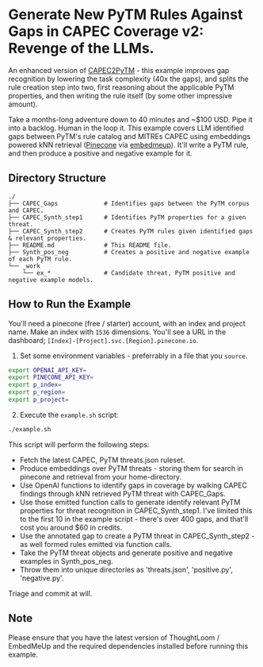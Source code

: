 # Generate New PyTM Rules Against Gaps in CAPEC Coverage v2: Revenge of the LLMs.

An enhanced version of [CAPEC2PyTM](https://github.com/tbiehn/thoughtloom/tree/main/examples/CAPEC2PyTM) - this example improves gap recognition by lowering the task complexity (40x the gaps), and splits the rule creation step into two, first reasoning about the applicable PyTM properties, and then writing the rule itself (by some other impressive amount).

Take a months-long adventure down to 40 minutes and ~$100 USD. Pipe it into a backlog. Human in the loop it. This example covers LLM identified gaps between PyTM's rule catalog and MITREs CAPEC using embeddings powered kNN retrieval ([Pinecone](https://www.pinecone.io/) via [embedmeup](https://github.com/tbiehn/embedmeup)). It'll write a PyTM rule, and then produce a positive and negative example for it.

## Directory Structure

```
./
├── CAPEC_Gaps             # Identifies gaps between the PyTM corpus and CAPEC.
├── CAPEC_Synth_step1      # Identifies PyTM properties for a given threat.
├── CAPEC_Synth_step2      # Creates PyTM rules given identified gaps & relevant properties.
├── README.md              # This README file.
├── Synth_pos_neg          # Creates a positive and negative example of each PyTM rule.
└── _work
    └── ex_*               # Candidate threat, PyTM positive and negative example models.
```

## How to Run the Example

You'll need a pinecone (free / starter) account, with an index and project name.
Make an index with `1536` dimensions. You'll see a URL in the dashboard; `[Index]-[Project].svc.[Region].pinecone.io`.

1. Set some environment variables - preferrably in a file that you `source`.

```bash
export OPENAI_API_KEY=
export PINECONE_API_KEY=
export p_index=
export p_region=
export p_project=
```

2. Execute the `example.sh` script:

```bash
./example.sh
```

This script will perform the following steps:

- Fetch the latest CAPEC, PyTM threats.json ruleset.
- Produce embeddings over PyTM threats - storing them for search in pinecone and retrieval from your home-directory.
- Use OpenAI functions to identify gaps in coverage by walking CAPEC findings through kNN retrieved PyTM threat with CAPEC_Gaps.
- Use those emitted function calls to generate identify relevant PyTM properties for threat recognition in CAPEC_Synth_step1. I've limited this to the first 10 in the example script - there's over 400 gaps, and that'll cost you around $60 in credits.
- Use the annotated gap to create a PyTM threat in CAPEC_Synth_step2 - as well formed rules emitted via function calls.
- Take the PyTM threat objects and generate positive and negative examples in Synth_pos_neg.
- Throw them into unique directories as 'threats.json', 'positive.py', 'negative.py'.

Triage and commit at will.

## Note

Please ensure that you have the latest version of ThoughtLoom / EmbedMeUp and the required dependencies installed before running this example.